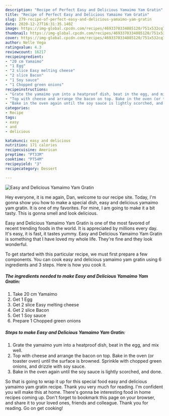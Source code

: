 ```yaml
---
description: "Recipe of Perfect Easy and Delicious Yamaimo Yam Gratin"
title: "Recipe of Perfect Easy and Delicious Yamaimo Yam Gratin"
slug: 279-recipe-of-perfect-easy-and-delicious-yamaimo-yam-gratin
date: 2020-12-27T16:31:35.140Z
image: https://img-global.cpcdn.com/recipes/4693370334085120/751x532cq70/easy-and-delicious-yamaimo-yam-gratin-recipe-main-photo.jpg
thumbnail: https://img-global.cpcdn.com/recipes/4693370334085120/751x532cq70/easy-and-delicious-yamaimo-yam-gratin-recipe-main-photo.jpg
cover: https://img-global.cpcdn.com/recipes/4693370334085120/751x532cq70/easy-and-delicious-yamaimo-yam-gratin-recipe-main-photo.jpg
author: Nelle Vega
ratingvalue: 4.3
reviewcount: 16217
recipeingredient:
- "20 cm Yamaimo"
- "1 Egg"
- "2 slice Easy melting cheese"
- "2 slice Bacon"
- "1 Soy sauce"
- "1 Chopped green onions"
recipeinstructions:
- "Grate the yamaimo yum into a heatproof dish, beat in the egg, and mix well."
- "Top with cheese and arrange the bacon on top. Bake in the oven (or toaster oven) until the surface is browned. Sprinkle with chopped green onions, and drizzle with soy sauce."
- "Bake in the oven again until the soy sauce is lightly scorched, and done."
categories:
- Recipe
tags:
- easy
- and
- delicious

katakunci: easy and delicious 
nutrition: 171 calories
recipecuisine: American
preptime: "PT33M"
cooktime: "PT54M"
recipeyield: "3"
recipecategory: Dessert

---
```



![Easy and Delicious Yamaimo Yam Gratin](https://img-global.cpcdn.com/recipes/4693370334085120/751x532cq70/easy-and-delicious-yamaimo-yam-gratin-recipe-main-photo.jpg)

Hey everyone, it is me again, Dan, welcome to our recipe site. Today, I'm gonna show you how to make a special dish, easy and delicious yamaimo yam gratin. It is one of my favorites. For mine, I am going to make it a bit tasty. This is gonna smell and look delicious.



Easy and Delicious Yamaimo Yam Gratin is one of the most favored of recent trending foods in the world. It is appreciated by millions every day. It's easy, it is fast, it tastes yummy. Easy and Delicious Yamaimo Yam Gratin is something that I have loved my whole life. They're fine and they look wonderful.


To get started with this particular recipe, we must first prepare a few components. You can cook easy and delicious yamaimo yam gratin using 6 ingredients and 3 steps. Here is how you cook it.

<!--inarticleads1-->

##### The ingredients needed to make Easy and Delicious Yamaimo Yam Gratin:

1. Take 20 cm Yamaimo
1. Get 1 Egg
1. Get 2 slice Easy melting cheese
1. Get 2 slice Bacon
1. Get 1 Soy sauce
1. Prepare 1 Chopped green onions




<!--inarticleads2-->

##### Steps to make Easy and Delicious Yamaimo Yam Gratin:

1. Grate the yamaimo yum into a heatproof dish, beat in the egg, and mix well.
1. Top with cheese and arrange the bacon on top. Bake in the oven (or toaster oven) until the surface is browned. Sprinkle with chopped green onions, and drizzle with soy sauce.
1. Bake in the oven again until the soy sauce is lightly scorched, and done.




So that is going to wrap it up for this special food easy and delicious yamaimo yam gratin recipe. Thank you very much for reading. I'm confident you will make this at home. There's gonna be interesting food in home recipes coming up. Don't forget to bookmark this page on your browser, and share it to your loved ones, friends and colleague. Thank you for reading. Go on get cooking!

